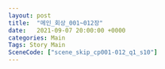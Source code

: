 ```yaml
---
layout: post
title:  "메인_회상_001~012장"
date:   2021-09-07 20:00:00 +0000
categories: Main
Tags: Story Main
SceneCode: ["scene_skip_cp001-012_q1_s10"]
---
```

